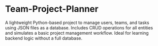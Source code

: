 # Team-Project-Planner
A lightweight Python-based project to manage users, teams, and tasks using JSON files as a database. Includes CRUD operations for all entities and simulates a basic project management workflow. Ideal for learning backend logic without a full database.
